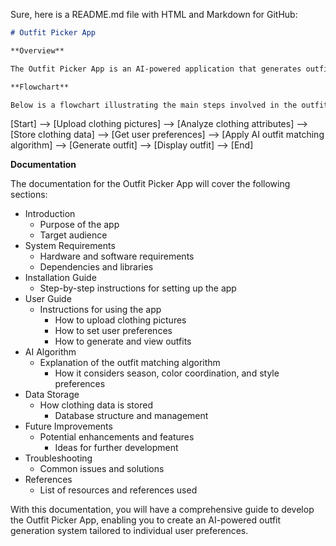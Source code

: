 Sure, here is a README.md file with HTML and Markdown for GitHub:

```markdown
# Outfit Picker App

**Overview**

The Outfit Picker App is an AI-powered application that generates outfits based on pictures of each item of clothing. It automates the outfit selection process for each day, taking into account factors such as the season, color coordination, and user preferences. This documentation provides a detailed guide on how to develop and implement the app.

**Flowchart**

Below is a flowchart illustrating the main steps involved in the outfit generation process:

```
[Start] --> [Upload clothing pictures] --> [Analyze clothing attributes] --> [Store clothing data] --> [Get user preferences] --> [Apply AI outfit matching algorithm] --> [Generate outfit] --> [Display outfit] --> [End]


**Documentation**

The documentation for the Outfit Picker App will cover the following sections:

* Introduction
    * Purpose of the app
    * Target audience
* System Requirements
    * Hardware and software requirements
    * Dependencies and libraries
* Installation Guide
    * Step-by-step instructions for setting up the app
* User Guide
    * Instructions for using the app
        * How to upload clothing pictures
        * How to set user preferences
        * How to generate and view outfits
* AI Algorithm
    * Explanation of the outfit matching algorithm
        * How it considers season, color coordination, and style preferences
* Data Storage
    * How clothing data is stored
        * Database structure and management
* Future Improvements
    * Potential enhancements and features
        * Ideas for further development
* Troubleshooting
    * Common issues and solutions
* References
    * List of resources and references used

With this documentation, you will have a comprehensive guide to develop the Outfit Picker App, enabling you to create an AI-powered outfit generation system tailored to individual user preferences.

